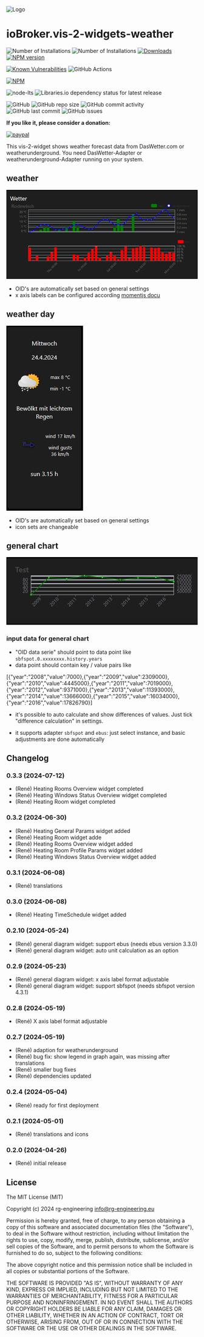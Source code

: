 ![Logo](admin/vis-2-widgets-weather.png)
# ioBroker.vis-2-widgets-weather

![Number of Installations](http://iobroker.live/badges/vis-2-widgets-weather-installed.svg) ![Number of Installations](http://iobroker.live/badges/vis-2-widgets-weather-stable.svg)
[![Downloads](https://img.shields.io/npm/dm/iobroker.vis-2-widgets-weather.svg)](https://www.npmjs.com/package/iobroker.vis-2-widgets-weather)
[![NPM version](http://img.shields.io/npm/v/iobroker.vis-2-widgets-weather.svg)](https://www.npmjs.com/package/iobroker.vis-2-widgets-weather)

[![Known Vulnerabilities](https://snyk.io/test/github/rg-engineering/ioBroker.vis-2-widgets-weather/badge.svg)](https://snyk.io/test/github/rg-engineering/ioBroker.vis-2-widgets-weather)
![GitHub Actions](https://github.com/rg-engineering/ioBroker.vis-2-widgets-weather/workflows/Test%20and%20Release/badge.svg)

[![NPM](https://nodei.co/npm/iobroker.vis-2-widgets-weather.png?downloads=true)](https://nodei.co/npm/iobroker.vis-2-widgets-weather/)

![node-lts](https://img.shields.io/node/v-lts/iobroker.vis-2-widgets-weather?style=flat-square)
![Libraries.io dependency status for latest release](https://img.shields.io/librariesio/release/npm/iobroker.vis-2-widgets-weather?label=npm%20dependencies&style=flat-square)

![GitHub](https://img.shields.io/github/license/rg-engineering/ioBroker.vis-2-widgets-weather?style=flat-square)
![GitHub repo size](https://img.shields.io/github/repo-size/rg-engineering/ioBroker.vis-2-widgets-weather?logo=github&style=flat-square)
![GitHub commit activity](https://img.shields.io/github/commit-activity/m/rg-engineering/ioBroker.vis-2-widgets-weather?logo=github&style=flat-square)
![GitHub last commit](https://img.shields.io/github/last-commit/rg-engineering/ioBroker.vis-2-widgets-weather?logo=github&style=flat-square)
![GitHub issues](https://img.shields.io/github/issues/rg-engineering/ioBroker.vis-2-widgets-weather?logo=github&style=flat-square)


**If you like it, please consider a donation:**
                                                                          
[![paypal](https://www.paypalobjects.com/en_US/DK/i/btn/btn_donateCC_LG.gif)](https://www.paypal.com/donate/?hosted_button_id=34ESBMJ932QZC) 

This vis-2-widget shows weather forecast data from DasWetter.com or weatherunderground.
You need DasWetter-Adapter or weatherunderground-Adapter running on your system.

## weather
![widget_weather.PNG](./doc/widget_weather.PNG)

* OID's are automatically set based on general settings
* x axis labels can be configured according [momentjs docu](http://momentjs.com/docs/#/displaying/format/) 

## weather day
![widget_weather_day.PNG](./doc/widget_weather_day.PNG)

* OID's are automatically set based on general settings
* icon sets are changeable

## general chart

![widget_general_chart.PNG](./doc/widget_general_chart.PNG)


### input data for general chart

* "OID data serie" should point to data point like `sbfspot.0.xxxxxxxx.history.years`
* data point should contain key / value pairs like

 [{"year":"2008","value":7000},{"year":"2009","value":2309000},{"year":"2010","value":4445000},{"year":"2011","value":7019000},{"year":"2012","value":9371000},{"year":"2013","value":11393000},{"year":"2014","value":13666000},{"year":"2015","value":16034000},{"year":"2016","value":17826790}]

* it's possible to auto calculate and show differences of values. Just tick "difference calculation" in settings.

* it supports adapter `sbfspot` and `ebus`: just select instance, and basic adjustments are done automatically

<!--
    ### **WORK IN PROGRESS**
-->
## Changelog
### 0.3.3 (2024-07-12)
 * (René) Heating Rooms Overview widget completed
 * (René) Heating Windows Status Overview widget completed
 * (René) Heating Room widget completed

### 0.3.2 (2024-06-30)
* (René) Heating General Params widget added
* (René) Heating Room widget adde
* (René) Heating Rooms Overview widget added
* (René) Heating Room Profile Params widget added
* (René) Heating Windows Status Overview widget added

### 0.3.1 (2024-06-08)
* (René) translations

### 0.3.0 (2024-06-08)
* (René) Heating TimeSchedule widget added

### 0.2.10 (2024-05-24)
* (René) general diagram widget: support ebus (needs ebus version 3.3.0)
* (René) general diagram widget: auto unit calculation as an option

### 0.2.9 (2024-05-23)
* (René) general diagram widget: x axis label format adjustable
* (René) general diagram widget: support sbfspot (needs sbfspot version 4.3.1)

### 0.2.8 (2024-05-19)
* (René) X axis label format adjustable

### 0.2.7 (2024-05-19)
* (René) adaption for weatherunderground
* (René) bug fix: show legend in graph again, was missing after translations
* (René) smaller bug fixes
* (René) dependencies updated

### 0.2.4 (2024-05-04)
* (René) ready for first deployment

### 0.2.1 (2024-05-01)
* (René) translations and icons

### 0.2.0 (2024-04-26)
* (René) initial release

## License
The MIT License (MIT)

Copyright (c) 2024 rg-engineering <info@rg-engineering.eu>

Permission is hereby granted, free of charge, to any person obtaining a copy
of this software and associated documentation files (the "Software"), to deal
in the Software without restriction, including without limitation the rights
to use, copy, modify, merge, publish, distribute, sublicense, and/or sell
copies of the Software, and to permit persons to whom the Software is
furnished to do so, subject to the following conditions:

The above copyright notice and this permission notice shall be included in
all copies or substantial portions of the Software.

THE SOFTWARE IS PROVIDED "AS IS", WITHOUT WARRANTY OF ANY KIND, EXPRESS OR
IMPLIED, INCLUDING BUT NOT LIMITED TO THE WARRANTIES OF MERCHANTABILITY,
FITNESS FOR A PARTICULAR PURPOSE AND NONINFRINGEMENT. IN NO EVENT SHALL THE
AUTHORS OR COPYRIGHT HOLDERS BE LIABLE FOR ANY CLAIM, DAMAGES OR OTHER
LIABILITY, WHETHER IN AN ACTION OF CONTRACT, TORT OR OTHERWISE, ARISING FROM,
OUT OF OR IN CONNECTION WITH THE SOFTWARE OR THE USE OR OTHER DEALINGS IN
THE SOFTWARE.
